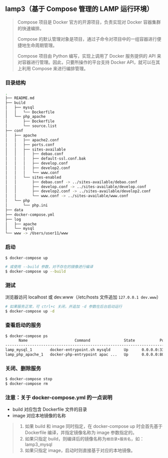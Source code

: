 lamp3（基于 Compose 管理的 LAMP 运行环境）
---

> Compose 项目是 Docker 官方的开源项目，负责实现对 Docker 容器集群的快速编排。
>
> Compose 的默认管理对象是项目，通过子命令对项目中的一组容器进行便捷地生命周期管理。
>
> Compose 项目由 Python 编写，实现上调用了 Docker 服务提供的 API 来对容器进行管理。因此，只要所操作的平台支持 Docker API，就可以在其上利用 Compose 来进行编排管理。

### 目录结构

```bash
.
├── README.md
├── build
│   ├── mysql
│   │   └── Dockerfile
│   └── php_apache
│       ├── Dockerfile
│       └── source.list
├── conf
│   ├── apache
│   │   ├── apache2.conf
│   │   ├── ports.conf
│   │   ├── sites-available
│   │   │   ├── debao.conf
│   │   │   ├── default-ssl.conf.bak
│   │   │   ├── develop.conf
│   │   │   ├── develop2.conf
│   │   │   └── www.conf
│   │   └── sites-enabled
│   │       ├── debao.conf -> ../sites-available/debao.conf
│   │       ├── develop.conf -> ../sites-available/develop.conf
│   │       ├── develop2.conf -> ../sites-available/develop2.conf
│   │       └── www.conf -> ../sites-available/www.conf
│   └── php
│       └── php.ini
├── data
├── docker-compose.yml
├── log
│   ├── apache
│   └── mysql
└── www -> /Users/user11/www
```

### 启动

```bash
$ docker-compose up

# 或使用 --build 参数，对不存在的镜像进行编译
$ docker-compose up --build
```

### 测试

浏览器访问 localhost 或 dev.www（/etc/hosts 文件追加 `127.0.0.1 dev.www`）

```bash
# 如果服务正常，可 ctrl+c 关闭，并追加 -d 参数在后台启动运行
$ docker-compose up -d
```

### 查看启动的服务

```bash
$ docker-compose ps
      Name                     Command               State           Ports
-----------------------------------------------------------------------------------
lamp_mysql_1        docker-entrypoint.sh mysqld      Up      0.0.0.0:3306->3306/tcp
lamp_php_apache_1   docker-php-entrypoint apac ...   Up      0.0.0.0:80->80/tcp
```

### 关闭、删除服务

```bash
$ docker-compose stop
$ docker-compose rm
```

### 注意：关于 docker-compose.yml 的一点说明

* build 对应包含 Dockerfile 文件的目录
* image 对应本地镜像的名称

> 1. 如果 build 和 image 同时指定，在 docker-compose up 时会首先基于 Dockerfile 编译，并指定镜像名称为 image 参数指定的。
> 2. 如果只指定 build，则编译后的镜像名称为`根目录+服务名`，如：lamp3_mysql
> 3. 如果只指定 image，启动时则直接基于对应的本地镜像。

